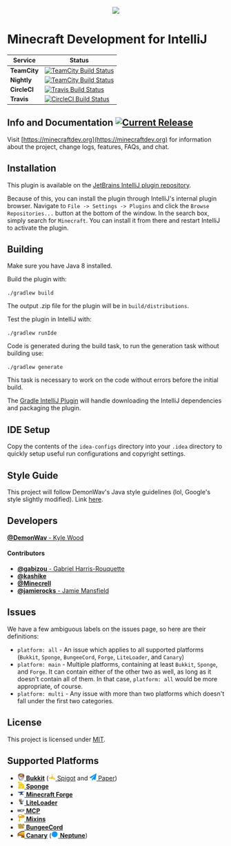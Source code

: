 <p align="center"><a href="https://minecraftdev.org/"><img src="https://minecraftdev.org/assets/icon.svg" height="120"></img></a></p>

Minecraft Development for IntelliJ
==================================

|  Service   |Status|
|------------|------|
|**TeamCity**|[![TeamCity Build Status](https://img.shields.io/teamcity/http/ci.demonwav.com/s/MinecraftDev_Build.svg?style=flat-square)](https://ci.demonwav.com/viewType.html?buildTypeId=MinecraftDev_Build)|
|**Nightly** |[![TeamCity Build Status](https://img.shields.io/teamcity/http/ci.demonwav.com/s/MinecraftDev_Nightly.svg?style=flat-square)](https://ci.demonwav.com/viewType.html?buildTypeId=MinecraftDev_Nightly)|
|**CircleCI**|[![Travis Build Status](https://img.shields.io/circleci/project/github/minecraft-dev/MinecraftDev/dev.svg?style=flat-square)](https://circleci.com/gh/minecraft-dev/MinecraftDev)|
| **Travis** |[![CircleCI Build Status](https://img.shields.io/travis/minecraft-dev/MinecraftDev/dev.svg?style=flat-square)](https://travis-ci.org/minecraft-dev/MinecraftDev/)|

Info and Documentation [![Current Release](https://img.shields.io/badge/release-2017.2--0.7.5-orange.svg?style=flat-square)](https://plugins.jetbrains.com/plugin/8327)
----------------------

Visit [https://minecraftdev.org](https://minecraftdev.org) for information about the project, change logs, features, FAQs, and chat.

Installation
------------

This plugin is available on the [JetBrains IntelliJ plugin repository](https://plugins.jetbrains.com/plugin/8327).

Because of this, you can install the plugin through IntelliJ's internal plugin browser. Navigate to
`File -> Settings -> Plugins` and click the `Browse Repositories...` button at the bottom of the window. In the search
box, simply search for `Minecraft`. You can install it from there and restart IntelliJ to activate the plugin.

Building
--------

Make sure you have Java 8 installed.

Build the plugin with:

`./gradlew build`

The output .zip file for the plugin will be in `build/distributions`.

Test the plugin in IntelliJ with:

`./gradlew runIde`

Code is generated during the build task, to run the generation task without building use:

`./gradlew generate`

This task is necessary to work on the code without errors before the initial build.

The [Gradle IntelliJ Plugin](https://github.com/JetBrains/gradle-intellij-plugin)
will handle downloading the IntelliJ dependencies and packaging the
plugin.

IDE Setup
---------

Copy the contents of the `idea-configs` directory into your `.idea` directory to quickly setup useful
run configurations and copyright settings.

Style Guide
-----------

This project will follow DemonWav's Java style guidelines (lol, Google's
style slightly modified). Link [here](http://www.demonwav.com/style).

Developers
----------

[**@DemonWav** - Kyle Wood](https://github.com/DemonWav)

#### **Contributors**

- [**@gabizou** - Gabriel Harris-Rouquette](https://github.com/gabizou)
- [**@kashike**](https://github.com/kashike)
- [**@Minecrell**](https://github.com/Minecrell)
- [**@jamierocks** - Jamie Mansfield](https://github.com/jamierocks)

Issues
------

We have a few ambiguous labels on the issues page, so here are their definitions:
 * `platform: all` - An issue which applies to all supported platforms (`Bukkit`, `Sponge`, `BungeeCord`, `Forge`, `LiteLoader`, and `Canary`)
 * `platform: main` - Multiple platforms, containing at least `Bukkit`, `Sponge`, and `Forge`. It can contain either of the other two as
   well, as long as it doesn't contain all of them. In that case, `platform: all` would be more appropriate, of course.
 * `platform: multi` - Any issue with more than two platforms which doesn't fall under the first two categories.

License
-------

This project is licensed under [MIT](license.txt).

Supported Platforms
-------------------

- [![Bukkit Icon](src/main/resources/assets/icons/platform/Bukkit.png?raw=true) **Bukkit**](https://hub.spigotmc.org/stash/projects/SPIGOT/repos/bukkit/browse) ([![Spigot Icon](src/main/resources/assets/icons/platform/Spigot.png?raw=true) Spigot](https://spigotmc.org/) and [![Paper Icon](src/main/resources/assets/icons/platform/Paper.png?raw=true) Paper](https://paper.emc.gs))
- [![Sponge Icon](src/main/resources/assets/icons/platform/Sponge_dark.png?raw=true) **Sponge**](https://www.spongepowered.org/)
- [![Forge Icon](src/main/resources/assets/icons/platform/Forge.png?raw=true) **Minecraft Forge**](http://minecraftforge.net/forum)
- [![LiteLoader Icon](src/main/resources/assets/icons/platform/LiteLoader.png?raw=true) **LiteLoader**](http://www.liteloader.com/)
- [![MCP Icon](src/main/resources/assets/icons/platform/MCP.png?raw=true) **MCP**](http://www.modcoderpack.com/)
- [![Mixins Icon](src/main/resources/assets/icons/platform/Mixins_dark.png?raw=true) **Mixins**](https://github.com/SpongePowered/Mixin)
- [![BungeeCord Icon](src/main/resources/assets/icons/platform/BungeeCord.png?raw=true) **BungeeCord**](https://www.spigotmc.org/wiki/bungeecord/)
- [![Canary Icon](src/main/resources/assets/icons/platform/Canary.png?raw=true) **Canary**](https://canarymod.net/) ([![Neptune Icon](src/main/resources/assets/icons/platform/Neptune.png?raw=true) **Neptune**](https://www.neptunepowered.org/))
